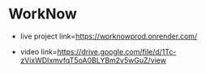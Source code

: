 # WorkNow
- live project link=https://worknowprod.onrender.com/

- video link=https://drive.google.com/file/d/1Tc-zVixWDIxmvfqT5oA0BLYBm2v5wGuZ/view